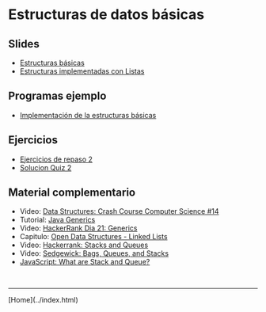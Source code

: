# Estructuras de datos básicas

## Slides

- [Estructuras básicas](../slides/02.1-Estructuras-sem02.pdf)
- [Estructuras implementadas con Listas](../slides/02.2-Estructuras-Listas-sem03.pdf)

<!--
- [Actividad no presencial](lists.html)
-->

## Programas ejemplo

- [Implementación de la estructuras básicas](Estructuras.html)

## Ejercicios

- [Ejercicios de repaso 2](Ejercicios2.pdf)  
- [Solucion Quiz 2](ArregloConLista.java.html)  


## Material complementario

- Video: [Data Structures: Crash Course Computer Science #14](https://www.youtube.com/watch?v=DuDz6B4cqVc)  
- Tutorial: [Java Generics](https://docs.oracle.com/javase/tutorial/java/generics/index.html)  
- Video: [HackerRank Dia 21: Generics](https://www.hackerrank.com/challenges/30-generics/tutorial)  
- Capitulo: [Open Data Structures - Linked Lists](http://opendatastructures.org/ods-python/3_Linked_Lists.html)  
- Video: [Hackerrank: Stacks and Queues](https://www.youtube.com/watch?v=wjI1WNcIntg)  
- Video: [Sedgewick: Bags, Queues, and Stacks](https://www.youtube.com/watch?v=jO17GlXHXGk)  
- [JavaScript: What are Stack and Queue?](https://medium.com/javascript-in-plain-english/javascript-what-are-stack-and-queue-79df7af5a566)  


<BR>
<HR>
[Home](../index.html)
<BR>


